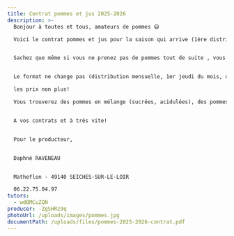 ```yaml
---
title: Contrat pommes et jus 2025-2026
description: >-
  Bonjour à toutes et tous, amateurs de pommes 😃

  Voici le contrat pommes et jus pour la saison qui arrive (1ère distribution le 4 septembre).


  Sachez que même si vous ne prenez pas de pommes tout de suite , vous pouvez dès à présent retourner votre contrat complété, pour permettre à Bertrand de s’organiser, de prévoir.


  Le format ne change pas (distribution mensuelle, 1er jeudi du mois, de septembre à février, (n'oubliez pas votre contenant), 

  les prix non plus!

  Vous trouverez des pommes en mélange (sucrées, acidulées), des pommes à compote, du jus et du pétillant ;)


  A vos contrats et à très vite!


  Pour le producteur,


  Daphné RAVENEAU


  Matheflon - 49140 SEICHES-SUR-LE-LOIR

  06.22.75.04.97
tutors:
  - wdBMCuZQN
producer: -ZgSHRz9q
photoUrl: /uploads/images/pommes.jpg
documentPath: /uploads/files/pommes-2025-2026-contrat.pdf
---
```

